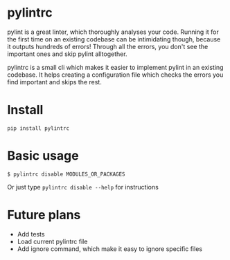 # pylintrc

pylint is a great linter, which thoroughly analyses your code. Running it for the first time on an existing codebase can be intimidating though, because it outputs hundreds of errors! Through all the errors, you don't see the important ones and skip pylint alltogether.

pylintrc is a small cli which makes it easier to implement pylint in an existing codebase. It helps creating a configuration file which checks the errors you find important and skips the rest.

# Install
```
pip install pylintrc
```

# Basic usage
```
$ pylintrc disable MODULES_OR_PACKAGES
```

Or just type `pylintrc disable --help` for instructions

# Future plans
- Add tests
- Load current pylintrc file
- Add ignore command, which make it easy to ignore specific files
